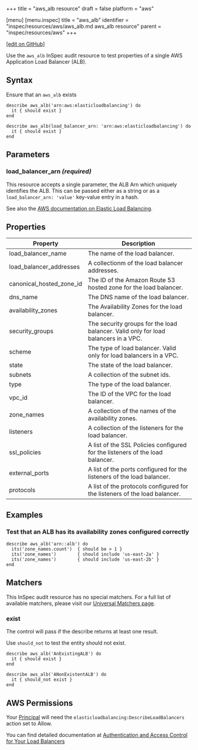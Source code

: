 +++
title = "aws_alb resource"
draft = false
platform = "aws"

[menu]
  [menu.inspec]
    title = "aws_alb"
    identifier = "inspec/resources/aws/aws_alb.md aws_alb resource"
    parent = "inspec/resources/aws"
+++

[\[edit on GitHub\]](https://github.com/inspec/inspec-aws/blob/master/docs/resources/aws_alb.md)

Use the `aws_alb` InSpec audit resource to test properties of a single AWS Application Load Balancer (ALB).

## Syntax

Ensure that an `aws_alb` exists

    describe aws_alb('arn:aws:elasticloadbalancing') do
      it { should exist }
    end

    describe aws_alb(load_balancer_arn: 'arn:aws:elasticloadbalancing') do
      it { should exist }
    end

## Parameters

### load_balancer_arn _(required)_

This resource accepts a single parameter, the ALB Arn which uniquely identifies the ALB.
This can be passed either as a string or as a `load_balancer_arn: 'value'` key-value entry in a hash.

See also the [AWS documentation on Elastic Load Balancing](https://docs.aws.amazon.com/elasticloadbalancing/latest/APIReference).

## Properties

| Property                 | Description                                                                        |
| ------------------------ | ---------------------------------------------------------------------------------- |
| load_balancer_name       | The name of the load balancer.                                                     |
| load_balancer_addresses  | A collectionm of the load balancer addresses.                                      |
| canonical_hosted_zone_id | The ID of the Amazon Route 53 hosted zone for the load balancer.                   |
| dns_name                 | The DNS name of the load balancer.                                                 |
| availability_zones       | The Availability Zones for the load balancer.                                      |
| security_groups          | The security groups for the load balancer. Valid only for load balancers in a VPC. |
| scheme                   | The type of load balancer. Valid only for load balancers in a VPC.                 |
| state                    | The state of the load balancer.                                                    |
| subnets                  | A collection of the subnet ids.                                                    |
| type                     | The type of the load balancer.                                                     |
| vpc_id                   | The ID of the VPC for the load balancer.                                           |
| zone_names               | A collection of the names of the availability zones.                               |
| listeners                | A collection of the listeners for the load balancer.                               |
| ssl_policies             | A list of the SSL Policies configured for the listeners of the load balancer.      |
| external_ports           | A list of the ports configured for the listeners of the load balancer.             |
| protocols                | A list of the protocols configured for the listeners of the load balancer.         |

## Examples

### Test that an ALB has its availability zones configured correctly

    describe aws_alb('arn::alb') do
      its('zone_names.count')  { should be > 1 }
      its('zone_names')        { should include 'us-east-2a' }
      its('zone_names')        { should include 'us-east-2b' }
    end

## Matchers

This InSpec audit resource has no special matchers. For a full list of available matchers, please visit our [Universal Matchers page](/inspec/matchers/).

### exist

The control will pass if the describe returns at least one result.

Use `should_not` to test the entity should not exist.

    describe aws_alb('AnExistingALB') do
      it { should exist }
    end

    describe aws_alb('ANonExistentALB') do
      it { should_not exist }
    end

## AWS Permissions

Your [Principal](https://docs.aws.amazon.com/IAM/latest/UserGuide/intro-structure.html#intro-structure-principal) will need the `elasticloadbalancing:DescribeLoadBalancers` action set to Allow.

You can find detailed documentation at [Authentication and Access Control for Your Load Balancers](https://docs.aws.amazon.com/elasticloadbalancing/latest/userguide/load-balancer-authentication-access-control.html)
